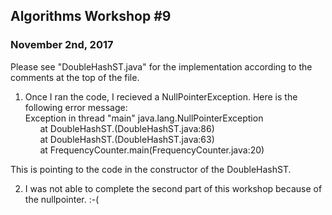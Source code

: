 ## Algorithms Workshop #9  

### November 2nd, 2017

Please see "DoubleHashST.java" for the implementation according to the comments at the top of the file.

1) Once I ran the code, I recieved a NullPointerException. Here is the following error message:  
Exception in thread "main" java.lang.NullPointerException  
&nbsp;&nbsp;&nbsp;&nbsp;&nbsp;&nbsp;at DoubleHashST.<init>(DoubleHashST.java:86)   
&nbsp;&nbsp;&nbsp;&nbsp;&nbsp;&nbsp;at DoubleHashST.<init>(DoubleHashST.java:63)  
&nbsp;&nbsp;&nbsp;&nbsp;&nbsp;&nbsp;at FrequencyCounter.main(FrequencyCounter.java:20)

This is pointing to the code in the constructor of the DoubleHashST.  

2) I was not able to complete the second part of this workshop because of the nullpointer. :-(